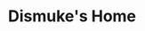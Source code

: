 ---
title: Dismuke's Home
picture: dismukesHome.jpg
viewer_title: Dismuke\'s Home
thumbnail: dismukesHome_t.jpg
alt: Dismuke's Home
medium: Pen & Ink - Degraded photo
width: 9.5"
height: 7.5"
---